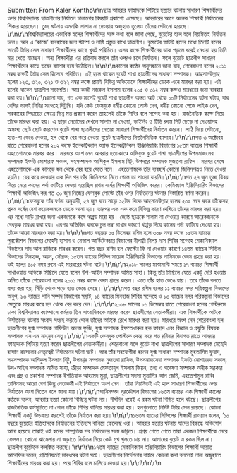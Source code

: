 Submitter: From Kaler Kontho\r\nছাত্র আবরার ফাহাদকে পিটিয়ে হত্যার ঘটনায় সাধারণ শিক্ষার্থীদের ওপর বিশ্ববিদ্যালয় ছাত্রলীগের নির্যাতন চালানোর বিষয়টি প্রকাশ্যে এসেছে। আবরারের আগে অনেক শিক্ষার্থী নির্যাতনের শিকার হয়েছেন। তুচ্ছ ঘটনায় এমনকি সালাম না দেওয়ার অজুহাত তুলেও তাঁদের পেটানো হয়েছে।\r\n\r\nবিশ্ববিদ্যালয়ের একাধিক হলের শিক্ষার্থীদের সঙ্গে কথা বলে জানা গেছে, বুয়েটের হলে হলে নিয়মিতই নির্যাতন চলে। আর এ ‘কাজে’ ব্যবহারের জন্য স্টাম্প ও লাঠি প্রস্তুত রাখে ছাত্রলীগ। বুয়েটের আটটি হলের মধ্যে তিনটি হলের সাতটি টর্চার সেল সাধারণ শিক্ষার্থীদের কাছে খুবই পরিচিত। এসব কক্ষে শিক্ষার্থীদের ডাক পড়লে ধরেই নেওয়া হয় তিনি মার খেতে যাচ্ছেন। অন্য শিক্ষার্থীরা এর প্রতিবাদ করলে তাঁর ওপরও চলে নির্যাতন। ফলে বুয়েটে ছাত্রলীগ সাধারণ শিক্ষার্থীদের কাছে ভয়ের ব্যাপার হয়ে উঠেছিল।\r\n\r\nকালের কণ্ঠের অনুসন্ধানে জানা যায়, শেরেবাংলা হলের ২০১১ নম্বর কক্ষটি টর্চার সেল হিসেবে পরিচিত। এই হলে থাকেন বুয়েট শাখা ছাত্রলীগের সাধারণ সম্পাদক। আহসানউল্লাহ হলের ১২৩, ৩২০, ৩২১ ও ৩২২ নম্বর কক্ষে প্রায়ই বিভিন্ন অভিযোগে শিক্ষার্থীদের ডেকে এনে মারধর করা হয়। এই হলেই থাকেন ছাত্রলীগ সভাপতি। আর কাজী নজরুল ইসলাম হলের ২০৫ ও ৩১২ নম্বর কক্ষও মারধরের জন্য ব্যবহার করা হয়।\r\n\r\nজানা যায়, গত এক মাসেই বুয়েট শাখা ছাত্রলীগ অন্তত আট থেকে ১০টি নির্যাতনের ঘটনা ঘটায়, যার বেশির ভাগই শিবির সন্দেহে পিটুনি। যদি কেউ ফেসবুকে ধর্মীয় কোনো পোস্ট দেন, ধর্মীয় কোনো পেজে লাইক দেন, সরকারের সিদ্ধান্তের ক্ষেত্রে ভিন্ন মত প্রকাশ করেন তাহলেই তাঁকে শিবির বলে সন্দেহ করা হয়। রাজনৈতিক কক্ষে নিয়ে তাঁকে মারধর করা হয়। এ ছাড়া নেতাদের দেখলে সালাম না দেওয়া, ডাইনিং ও টিভি রুমে সিট ছেড়ে না দেওয়াসহ অসংখ্য ছোট ছোট কারণেও বুয়েট শাখা ছাত্রলীগের নেতারা সাধারণ শিক্ষার্থীদের নির্যাতন করেন। লাঠি দিয়ে পেটানো, হাত-পা ভেঙে দেওয়া, হল থেকে বের করে দেওয়া বুয়েট ছাত্রলীগের নিত্তনৈমিত্তিক ব্যাপার।\r\n\r\nগত ৩ অক্টোবর রাতে শেরেবাংলা হলের ২০২ কক্ষে ইলেকট্রিক্যাল অ্যান্ড ইলেকট্রনিকস ইঞ্জিনিয়ারিং বিভাগের ১৫তম ব্যাচের শিক্ষার্থী এহতেশামকে মারধর করে। মারধরে অংশ নেন আবরার হত্যাকাণ্ডে অভিযুক্ত বুয়েট শাখা ছাত্রলীগের উপসমাজসেবা সম্পাদক ইফতি মোশারফ সকাল, সহসম্পাদক আশিকুল ইসলাম বিটু, উপদপ্তর সম্পাদক মুজতবা রাফিদ। মারধর শেষে এহতেশামকে এক কাপড়ে হল থেকে বের হয়ে যেতে বলে। এহতেশামকে তাঁর ব্যবহার্য কোনো জিনিসপত্রও নিতে দেওয়া হয়নি। বের করে দেওয়ার এক দিন পর তাঁর জিনিসপত্র নিতে গেলে তা পাওয়া যায়নি।\r\n\r\nগত ২৭ জুন তুচ্ছ বিষয় নিয়ে মেরে কানের পর্দা ফাটিয়ে দেওয়া হয়েছিল প্রথম বর্ষের শিক্ষার্থী অভিজিৎ করের। কেমিক্যাল ইঞ্জিনিয়ারিং বিভাগের শিক্ষার্থী অভিজিৎ কর গত ৩০ জুন নিজের ফেসবুক পোস্টে তাঁর ওপর নির্যাতনের ঘটনার বিস্তারিত বর্ণনা করেন।\r\n\r\nফেসবুকে তাঁর বর্ণনা অনুযায়ী, ২৭ জুন রাত সাড়ে ১২টার দিকে আহসানউল্লাহ হলের ২০৫ নম্বর রুমে তাঁকেসহ প্রথম বর্ষের বেশ কয়েকজনকে ডেকে আনা হয়। তারপর এক এক করে বিভিন্ন কারণ দেখিয়ে তাঁদের মারধর করা হয়। এর মধ্যে দাড়ি রাখার জন্য একজনকে কষে থাপ্পড় মারা হয়। জ্যেষ্ঠ ছাত্রকে সালাম না দেওয়ার কারণে আরেকজনকে বেধড়ক মারধর করা হয়। এরপর অভিজিৎ করকে চুল লম্বা রাখার কারণে থাপ্পড় দিয়ে কানের পর্দা ফাটিয়ে দেওয়া হয়। তাঁকে আরো মারধরও করা হয়।\r\n\r\nগত বছরের ১৫ ডিসেম্বর রশিদ হলে ৩০৮ নম্বর কক্ষে ১৫তম ব্যাচের পুরকৌশল বিভাগের মেহেদী হাসান ও নেভাল আর্কিটেকচার বিভাগের নীলাদ্রি নিলয় দাস শিবির সন্দেহে মেকানিক্যাল বিভাগের সাদ আল রাজিকে মারধর করেন। গত বছর রশিদ হল ফেস্টের ফি না দেওয়ার কারণে ১৪তম ব্যাচের সিভিল বিভাগের মিনহাজ, অয়ন, সৌরভ; ১৫তম ব্যাচের সিভিল সায়েন্স ইঞ্জিনিয়ারি বিভাগের নাসিমকে বেদম প্রহার করা হয়। ওই হলের ৪০৫ নম্বর রুমে এই মারধরের ঘটনা ঘটে।\r\n\r\n২০১৮ সালের মাঝামাঝি সময়ে ১৭ ব্যাচের শিক্ষার্থী সাখাওয়াত অভিকে মিছিলে যেতে বলেন উপ-আইন সম্পাদক অমিত সাহা। কিন্তু তাঁর মিছিলে যেতে একটু দেরি হওয়ায় অমিত তাঁকে শেরেবাংলা হলের ২০১১ নম্বর কক্ষে বেদম প্রহার করেন। এতে তাঁর হাত ভেঙে যায়। তবে তাঁকে বলতে বাধ্য করা হয়, সিঁড়ি থেকে পড়ে হাত ভেঙে গেছে। \r\n\r\nগত বছর রশিদ হলের ১১ ব্যাচের নগর পরিকল্পনা বিভাগের অনুপ, ১৩ ব্যাচের পানি সম্পদ বিভাগের সম্রাট, ১৪ ব্যাচের মিনহাজ শিবির সন্দেহে ও ১৩ ব্যাচের নগর পরিকল্পনা বিভাগের সেতুকে মারধর করে হল থেকে বের করে দেন।\r\n\r\n২০১৮ সালের ১৬ ডিসেম্বর রাতে শেরেবাংলা হলের গেস্টরুমে ঢাকা বিশ্ববিদ্যালয় ক্যাম্পাসে কর্মরত তিন সাংবাদিককে মারধর করেন ছাত্রলীগের নেতাকর্মীরা। এক শিক্ষার্থীকে আটকে নির্যাতনের ঘটনায় সংবাদ সংগ্রহ করতে গেলে তাঁদের আটকে রেখে মারধর করা হয়। মারধরে অংশ নেন শেরেবাংলা হল ছাত্রলীগের যুগ্ম সম্পাদক নাফিউল আলম ফুজি, যুগ্ম সম্পাদক ইফতেখারুল হক ফাহাদ এবং বিজ্ঞান ও প্রযুক্তি বিষয়ক সম্পাদক এস এম মাহমুদ সেতু।\r\n\r\nএকটি ফেসবুক পোস্টকে কেন্দ্র করে গত রবিবার দিবাগত রাতে আবরার ফাহাদকে পিটিয়ে হত্যা করেন ছাত্রলীগের নেতাকর্মীরা। শেরেবাংলা হলে বুয়েট শাখা ছাত্রলীগের সাধারণ সম্পাদক মেহেদি হাসান রাসেলের নেতৃত্বেই নির্যাতনের ঘটনা ঘটে। আর তাঁর সহযোগীরা হলেন যুগ্ম সাধারণ সম্পাদক মুহতাসিম ফুয়াদ, সহসম্পাদক আশিকুল ইসলাম বিটু, উপদপ্তর সম্পাদক মুজতবা রাফিদ, উপসমাজসেবা সম্পাদক ইফতি মোশাররফ সকাল, উপ-আইন সম্পাদক অমিত সাহা, ক্রীড়া সম্পাদক মেফতাহুল ইসলাম জিয়ন, তথ্য ও গবেষণা সম্পাদক অনীক সরকার এবং গ্রন্থ ও প্রকাশনা সম্পাদক ইশতিয়াক আহমেদ মুন্না, ছাত্রলীগের সদস্য মুন্তাসির আল জেমি, এহতেশামুল রাব্বি তানিমসহ আরো বেশ কিছু নেতাকর্মী এই নির্যাতনে অংশ নেন। তাঁরা নিয়মিতই এই হলে সাধারণ শিক্ষার্থীদের ওপর নির্যাতনে অংশ নিতেন বলে জানা যায়।\r\n\r\nপানিসম্পদ পুরকৌশল বিভাগের ১৬তম ব্যাচের এক শিক্ষার্থী কালের কণ্ঠকে বলেন, আবরার হত্যা কোনো বিচ্ছিন্ন ঘটনা নয়। দীর্ঘদিন ধরেই এ রকম ঘটনা বিভিন্ন হলে ঘটছে। ছাত্রলীগের রাজনৈতিক কর্মসূচিতে না গেলে তাঁকে শিবির বানিয়ে মারধর করা হয়। হলগুলোতে নির্দিষ্ট টর্চার সেল রয়েছে। কোনো শিক্ষার্থী একটু উচ্চবাচ্য করলেই তাঁকে নির্যাতন করা হয়।\r\n\r\n১৬তম ব্যাচের সিভিলের শিক্ষার্থী রাওয়াদ বলেন, ‘১০ বছরে বুয়েটের ইতিহাসকে নির্যাতনের ইতিহাস বানিয়ে ফেলেছে ওরা। আবরার হত্যার ঘটনায় যাদের বিরুদ্ধে অভিযোগ আনা হয়েছে তারাই ওই হলের সাম্প্রতিক সব নির্যাতনের সঙ্গে জড়িত। প্রশ্রয় পেতে পেতে তারা একজন শিক্ষার্থীকে মেরে ফেলল। কোনো ঝামেলায় না জড়াতে নির্যাতন নিয়ে কেউ মুখ খুলতে চায় না। আমাদের বুয়েট এ রকম ছিল না। ছাত্রলীগ বুয়েটকে কলঙ্কিত করছে।’\r\n\r\n১৭তম ব্যাচের মেকানিক্যাল ইঞ্জিনিয়ারিং বিভাগের শিক্ষার্থী আয়াত আরেফিন বলেন, প্রতিনিয়তই মারধরের ঘটনা ঘটে। ছাত্রলীগের নির্দেশনার বাইরে কোনো কথা বললেই নানা অজুহাতে শিক্ষার্থীদের মারধর করা হয়। পরে শিবির বলে চালিয়ে দেওয়া হয়।\r\n\r\n\r\n